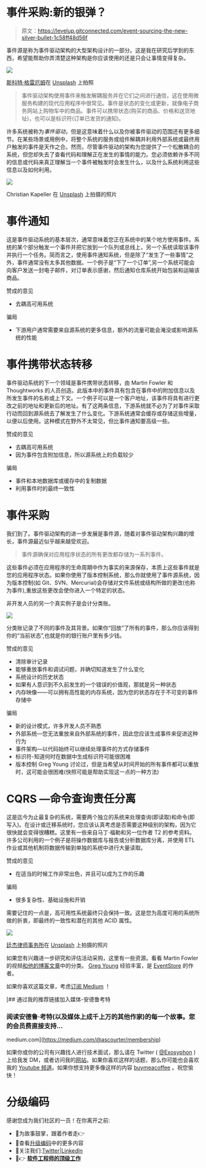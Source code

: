 # 事件采购:新的银弹？

> 原文：<https://levelup.gitconnected.com/event-sourcing-the-new-silver-bullet-1c58ff48d56f>

事件源是称为事件驱动架构的大型架构设计的一部分。这是我在研究后学到的东西，希望能帮助你弄清楚这种架构是你应该使用的还是只会让事情变得复杂。

![](img/8f84d574d846a336572b19bfe66581d0.png)

[斯科特·格雷厄姆](https://unsplash.com/@homajob?utm_source=medium&utm_medium=referral)在 [Unsplash](https://unsplash.com?utm_source=medium&utm_medium=referral) 上拍照

> 事件驱动架构使用事件来触发解耦服务并在它们之间进行通信，这在使用微服务构建的现代应用程序中很常见。事件是状态的变化或更新，就像电子商务网站上购物车中的商品。事件可以携带状态(购买的商品、价格和送货地址)，也可以是标识符(订单已发货的通知)。

许多系统被称为*事件驱动*，但是这意味着什么以及你被事件驱动的范围还有更多细节。在某些场景或用例中，将整个系统的服务或组件解耦并利用外部系统或最终用户触发的事件是天作之合。然而，尽管事件驱动的架构为您提供了一个松散耦合的系统，但您却失去了查看代码和理解正在发生的事情的能力。您必须依赖许多不同的信息或代码来真正理解当一个事件被触发时会发生什么，以及什么系统利用这些信息以及如何利用。

![](img/9ee8e9c592d574b667c4c77d868bcd54.png)

Christian Kapeller 在 [Unsplash](https://unsplash.com?utm_source=medium&utm_medium=referral) 上拍摄的照片

# **事件通知**

这是事件驱动系统的基本层次，通常意味着您正在系统中的某个地方使用事件。系统的某个部分触发一个事件并把它放到一个队列或总线上，另一个系统读取该事件并执行一个任务。简而言之，使用事件通知系统，但是除了“发生了一些事情”之外，事件通常没有太多其他数据。一个例子是“下了一个订单”,另一个系统可能会向客户发送一封电子邮件，对订单表示感谢，然后通知仓库系统开始包装和运输该商品。

赞成的意见

*   去耦高可用系统

骗局

*   下游用户通常需要来自源系统的更多信息，额外的流量可能会淹没或影响源系统的性能

# **事件携带状态转移**

事件驱动系统的下一个领域是事件携带状态转移，由 Martin Fowler 和 Thoughtworks 的人员创造。此版本中的事件具有包含在事件中的附加信息以及所发生事件的名称或上下文。一个例子可以是一个客户地址，该事件将具有进行更改之前的地址和更新后的地址。有了这两条信息，下游系统就不必为了对事件采取行动而回到源系统去了解发生了什么变化。下游系统通常会缓存或存储这些增量，以便以后使用。这种模式在野外不太常见，但比事件通知要高级一些。

赞成的意见

*   去耦高可用系统
*   因为事件包含附加信息，所以源系统上的负载较少

骗局

*   事件和本地数据库或缓存中的复制数据
*   利用事件时的最终一致性

# **事件采购**

我们到了。事件驱动架构的进一步发展是事件源，随着对事件驱动架构兴趣的增长，事件源最近似乎越来越受欢迎。

> 事件源确保对应用程序状态的所有更改都存储为一系列事件。

这些事件必须在应用程序的生命周期中作为事实的来源保存，本质上这些事件就是您的应用程序状态。如果你使用了版本控制系统，那么你就使用了事件源系统，因为版本控制(如 Git、SVN、Mercurial)会存储对文件系统或结构所做的更改(也称为事件),重放这些更改会使你进入一个特定的状态。

非开发人员的另一个真实例子是会计分类账。

![](img/02e0148cf55f3fa12b20946132a688c4.png)

分类账记录了不同的事件及其背景。如果你“回放”了所有的事件，那么你应该得到你的“当前状态”,也就是你的银行账户里有多少钱。

赞成的意见

*   清除审计记录
*   能够重放事件和调试问题，并确切知道发生了什么变化
*   系统设计的历史状态
*   如果有人意识到不久前发生的一个错误的价值观，那就是另一种状态
*   内存映像——可以拥有高性能的内存系统，因为您的状态存在于不可变的事件存储中

骗局

*   新的设计模式，许多开发人员不熟悉
*   外部系统—您无法重放来自外部系统的事件，因此您应该生成事件来促进这种行为
*   事件架构—以代码始终可以继续处理事件的方式存储事件
*   标识符-知道何时在数据中生成标识符可能很困难
*   版本控制 Greg Young 讨论过，但是当希望从时间开始的所有事件都可以重放时，这可能会很困难(快照可能是帮助实现这一点的一种方法)

# **CQRS —命令查询责任分离**

这是迄今为止最复杂的系统，需要两个独立的系统来处理查询(即读取)和命令(即写入)。在设计或迁移系统时，您应该认真考虑是否需要这种级别的架构，因为它很快就会变得很糟糕。这里有一些来自马丁·福勒和另一位作者 T2 的参考资料。许多公司利用的一个例子是将操作数据库与报告或分析数据库分离，并使用 ETL 作业或其他机制将数据传输到单独的系统中进行大量读取。

赞成的意见

*   在适当的时候工作非常出色，并且可以成为工作的乐趣

骗局

*   很多复杂性、基础设施和开销

需要记住的一点是，高可用性系统最终只会保持一致。这是您为高度可用的系统所做的折衷，即最终的一致性和潜在的其他 ACID 属性。

![](img/939151cdf6ee6618006ebf315653835a.png)

[廷杰律师事务所](https://unsplash.com/@tingeyinjurylawfirm?utm_source=medium&utm_medium=referral)在 [Unsplash](https://unsplash.com?utm_source=medium&utm_medium=referral) 上拍摄的照片

如果您有兴趣进一步研究和评估活动采购，这里有一些资源。看看 Martin Fowler 的视频[和他的博客文章](https://www.youtube.com/watch?v=STKCRSUsyP0)中的分类。 [Greg Young](https://leanpub.com/esversioning/read) 经验丰富，是 [EventStore](https://www.eventstore.com/event-sourcing) 的作者。

如果你喜欢这篇文章，考虑[订阅 Medium](https://medium.com/@ascourter/membership) ！

[](https://medium.com/@ascourter/membership) [## 通过我的推荐链接加入媒体-安德鲁考特

### 阅读安德鲁·考特(以及媒体上成千上万的其他作家)的每一个故事。您的会员费直接支持…

medium.com](https://medium.com/@ascourter/membership) 

如果你或你的公司有兴趣找人进行技术面试，那么请在 Twitter ( [@Exosyphon](http://twitter.com/Exosyphon) )上给我发 DM，或者访问我的[网站](https://andrewcourter.com/)。如果你喜欢这样的话题，那么你可能也会喜欢我的 [Youtube 频道](https://www.youtube.com/channel/UCx3Vist13GWLzRPvhUxQ3Jg)。如果你想支持更多像这样的内容 [buymeacoffee](https://www.buymeacoffee.com/andrewcourter) 。祝您愉快！

# 分级编码

感谢您成为我们社区的一员！在你离开之前:

*   👏为故事鼓掌，跟着作者走👉
*   📰查看[升级编码](https://levelup.gitconnected.com/)中的更多内容
*   🔔关注我们:[Twitter](https://twitter.com/gitconnected)|[LinkedIn](https://www.linkedin.com/company/gitconnected)
*   🚀👉 [**软件工程师的顶级工作**](https://jobs.levelup.dev/)